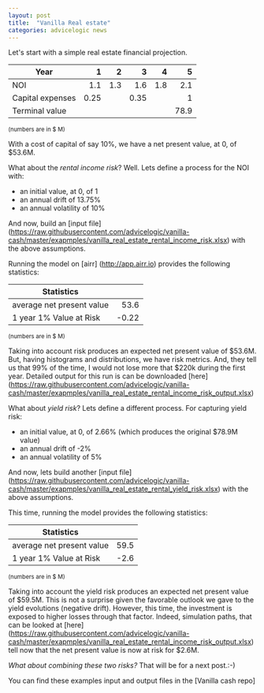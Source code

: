 ```yaml
---
layout: post
title:  "Vanilla Real estate"
categories: advicelogic news
---
```


Let's start with a simple real estate financial projection.

|             Year |    1 |   2 |    3 |   4 |    5 |
|------------------|-----:|----:|-----:|----:|-----:|
| NOI              |  1.1 | 1.3 |  1.6 | 1.8 |  2.1 |
| Capital expenses | 0.25 |     | 0.35 |     |    1 |
| Terminal value   |      |     |      |     | 78.9 |
<sup>(numbers are in $ M)</sup>

With a cost of capital of say 10%, we have a net present value, at 0, of $53.6M.

What about the *rental income risk*?
Well. Lets define a process for the NOI with:
 * an initial value, at 0, of 1
 * an annual drift of 13.75%
 * an annual volatility of 10%

And now, build an [input file] (https://raw.githubusercontent.com/advicelogic/vanilla-cash/master/exapmples/vanilla_real_estate_rental_income_risk.xlsx)
with the above assumptions.

Running the model on [airr] (http://app.airr.io) provides the following statistics:

| Statistics                |       |
|---------------------------|------:|
| average net present value |  53.6 |
| 1 year 1% Value at Risk   | -0.22 |
<sup>(numbers are in $ M)</sup>

Taking into account risk produces an expected net present value of $53.6M.
But, having histograms and distributions, we have risk metrics. And, they tell
us that 99% of the time, I would not lose more that $220k during the first year.
Detailed output for this run is can be downloaded [here] (https://raw.githubusercontent.com/advicelogic/vanilla-cash/master/exapmples/vanilla_real_estate_rental_income_risk_output.xlsx)

What about *yield risk*?
Lets define a different process. For capturing yield risk:
 * an initial value, at 0, of 2.66% (which produces the original $78.9M value)
 * an annual drift of -2%
 * an annual volatility of 5%

And now, lets build another [input file] (https://raw.githubusercontent.com/advicelogic/vanilla-cash/master/exapmples/vanilla_real_estate_rental_yield_risk.xlsx) with the above assumptions.

This time, running the model provides the following statistics:

| Statistics                |       |
|---------------------------|-------|
| average net present value |  59.5 |
| 1 year 1% Value at Risk   |  -2.6 |
<sup>(numbers are in $ M)</sup>

Taking into account the yield risk produces an expected net present value of
$59.5M. This is not a surprise given the favorable outlook we gave to the
yield evolutions (negative drift).
However, this time, the investment is exposed to higher losses through that factor.
Indeed, simulation paths, that can be looked at [here] (https://raw.githubusercontent.com/advicelogic/vanilla-cash/master/exapmples/vanilla_real_estate_rental_income_risk_output.xlsx) tell now that the net present value is now at risk for $2.6M.

*What about combining these two risks?*
That will be for a next post.:-)

You can find these examples input and output files in the [Vanilla cash repo]
